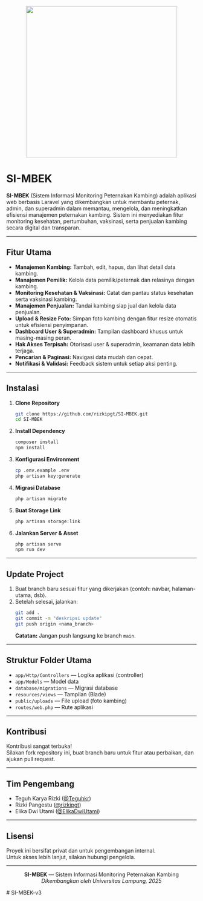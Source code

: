 <p align="center">
  <a href="https://laravel.com" target="_blank">
    <img src="https://raw.githubusercontent.com/laravel/art/master/logo-lockup/5%20SVG/2%20CMYK/1%20Full%20Color/laravel-logolockup-cmyk-red.svg" width="400">
  </a>
</p>

# SI-MBEK

**SI-MBEK** (Sistem Informasi Monitoring Peternakan Kambing) adalah aplikasi web berbasis Laravel yang dikembangkan untuk membantu peternak, admin, dan superadmin dalam memantau, mengelola, dan meningkatkan efisiensi manajemen peternakan kambing. Sistem ini menyediakan fitur monitoring kesehatan, pertumbuhan, vaksinasi, serta penjualan kambing secara digital dan transparan.

---

## Fitur Utama

- **Manajemen Kambing:** Tambah, edit, hapus, dan lihat detail data kambing.
- **Manajemen Pemilik:** Kelola data pemilik/peternak dan relasinya dengan kambing.
- **Monitoring Kesehatan & Vaksinasi:** Catat dan pantau status kesehatan serta vaksinasi kambing.
- **Manajemen Penjualan:** Tandai kambing siap jual dan kelola data penjualan.
- **Upload & Resize Foto:** Simpan foto kambing dengan fitur resize otomatis untuk efisiensi penyimpanan.
- **Dashboard User & Superadmin:** Tampilan dashboard khusus untuk masing-masing peran.
- **Hak Akses Terpisah:** Otorisasi user & superadmin, keamanan data lebih terjaga.
- **Pencarian & Paginasi:** Navigasi data mudah dan cepat.
- **Notifikasi & Validasi:** Feedback sistem untuk setiap aksi penting.

---

## Instalasi

1. **Clone Repository**
   ```bash
   git clone https://github.com/rizkipgt/SI-MBEK.git
   cd SI-MBEK
   ```

2. **Install Dependency**
   ```bash
   composer install
   npm install
   ```

3. **Konfigurasi Environment**
   ```bash
   cp .env.example .env
   php artisan key:generate
   ```

4. **Migrasi Database**
   ```bash
   php artisan migrate
   ```

5. **Buat Storage Link**
   ```bash
   php artisan storage:link
   ```

6. **Jalankan Server & Asset**
   ```bash
   php artisan serve
   npm run dev
   ```

---

## Update Project

1. Buat branch baru sesuai fitur yang dikerjakan (contoh: navbar, halaman-utama, dsb).
2. Setelah selesai, jalankan:
   ```bash
   git add .
   git commit -m "deskripsi update"
   git push origin <nama_branch>
   ```
   **Catatan:** Jangan push langsung ke branch `main`.

---

## Struktur Folder Utama

- `app/Http/Controllers` — Logika aplikasi (controller)
- `app/Models` — Model data
- `database/migrations` — Migrasi database
- `resources/views` — Tampilan (Blade)
- `public/uploads` — File upload (foto kambing)
- `routes/web.php` — Rute aplikasi

---

## Kontribusi

Kontribusi sangat terbuka!  
Silakan fork repository ini, buat branch baru untuk fitur atau perbaikan, dan ajukan pull request.

---

## Tim Pengembang

- Teguh Karya Rizki ([@Teguhkr](https://github.com/Teguhkr))
- Rizki Pangestu ([@rizkipgt](https://github.com/rizkipgt))
- Elika Dwi Utami ([@ElikaDwiUtami](https://github.com/ElikaDwiUtami))

---

## Lisensi

Proyek ini bersifat privat dan untuk pengembangan internal.  
Untuk akses lebih lanjut, silakan hubungi pengelola.

---

<p align="center">
  <b>SI-MBEK</b> — Sistem Informasi Monitoring Peternakan Kambing<br>
  <i>Dikembangkan oleh Universitas Lampung, 2025</i>
</p>
#   S I - M B E K - v 3  
 
